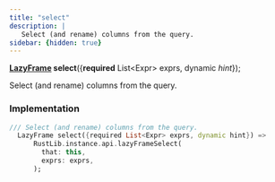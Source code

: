 ```yaml
---
title: "select"
description: |
   Select (and rename) columns from the query.
sidebar: {hidden: true}
---
```

<span class="dart-code"><strong>[LazyFrame] select</strong>({<span class="nobr"><strong>required</strong> List&lt;Expr&gt; exprs</span>, <span class="nobr">dynamic <i>hint</i></span>});</span>

 Select (and rename) columns from the query.
### Implementation
```dart
/// Select (and rename) columns from the query.
  LazyFrame select({required List<Expr> exprs, dynamic hint}) =>
      RustLib.instance.api.lazyFrameSelect(
        that: this,
        exprs: exprs,
      );
```

[LazyFrame]: /reference/classes/lazyframe/